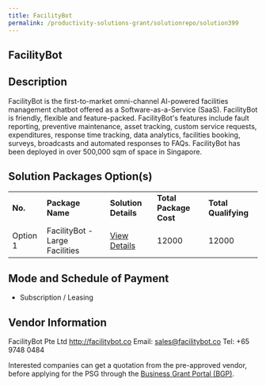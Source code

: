 ```yaml
---
title: FacilityBot
permalink: /productivity-solutions-grant/solutionrepo/solution399
---
```


## FacilityBot

## Description

FacilityBot is the first-to-market omni-channel AI-powered facilities management chatbot offered as a Software-as-a-Service (SaaS). FacilityBot is friendly, flexible and feature-packed. FacilityBot's features include fault reporting, preventive maintenance, asset tracking, custom service requests, expenditures, response time tracking, data analytics, facilities booking, surveys, broadcasts and automated responses to FAQs. FacilityBot has been deployed in over 500,000 sqm of space in Singapore.


## Solution Packages Option(s)

<table>
<tr>
<td><b>No.</b></td>
<td><b>Package Name</b></td>
<td><b>Solution Details</b></td>
<td><b>Total Package Cost</b></td>
<td><b>Total Qualifying</b></td>
</tr>
<tr>
<td>Option 1</td>
<td>FacilityBot - Large Facilities</td>
<td><a href='https://www.gobusiness.gov.sg/images/psg/FacilityBot_20200189_Annex_3_20200625151434_Part_3.pdf'>View Details</a></td>
<td>12000</td>
<td>12000</td>
</tr>
</table>

## Mode and Schedule of Payment

 - Subscription / Leasing

## Vendor Information

 FacilityBot Pte Ltd
http://facilitybot.co
Email: sales@facilitybot.co
Tel: +65 9748 0484

Interested companies can get a quotation from the pre-approved vendor, before applying for the PSG through the <a href='https://www.businessgrants.gov.sg/'>Business Grant Portal (BGP)</a>.

<script src="/jquery/resize-tables.js"></script>
